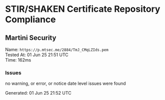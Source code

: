 # STIR/SHAKEN Certificate Repository Compliance

## Martini Security

Name: `https://p.mtsec.me/2884/TmJ_CMqLZIds.pem`\
Tested At: 01 Jun 25 21:51 UTC\
Time: 162ms

### Issues

no warning, or error, or notice date level issues were found

Generated: 01 Jun 25 21:52 UTC